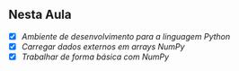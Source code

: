 ## Nesta Aula
  - [X] _Ambiente de desenvolvimento para a linguagem Python_
  - [X] _Carregar dados externos em arrays NumPy_
  - [X] _Trabalhar de forma básica com NumPy_
